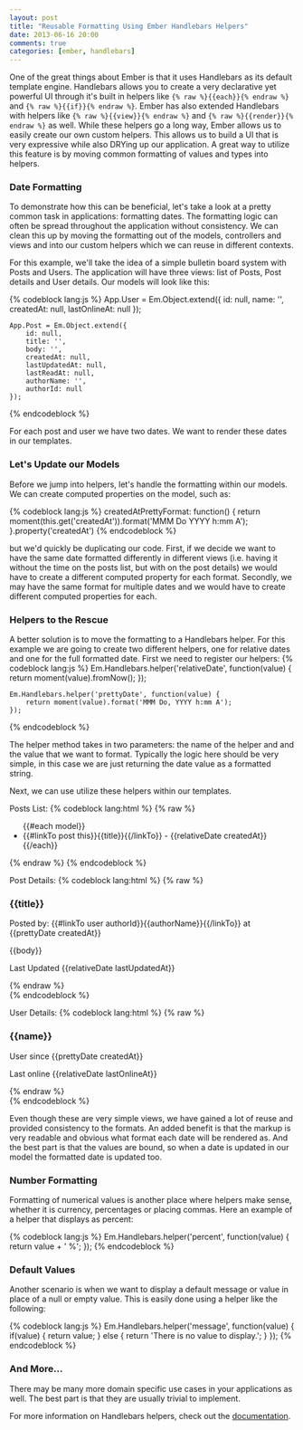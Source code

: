 ```yaml
---
layout: post
title: "Reusable Formatting Using Ember Handlebars Helpers"
date: 2013-06-16 20:00
comments: true
categories: [ember, handlebars]
---
```


One of the great things about Ember is that it uses Handlebars as its default template engine.  Handlebars allows you to create a very declarative yet powerful UI through it's built in helpers like `{% raw %}{{each}}{% endraw %}` and `{% raw %}{{if}}{% endraw %}`.  Ember has also extended Handlebars with helpers like `{% raw %}{{view}}{% endraw %}` and `{% raw %}{{render}}{% endraw %}` as well.  While these helpers go a long way, Ember allows us to easily create our own custom helpers.  This allows us to build a UI that is very expressive while also DRYing up our application.  A great way to utilize this feature is by moving common formatting of values and types into helpers.

### Date Formatting

To demonstrate how this can be beneficial, let's take a look at a pretty common task in applications: formatting dates.  The formatting logic can often be spread throughout the application without consistency.  We can clean this up by moving the formatting out of the models, controllers and views and into our custom helpers which we can reuse in different contexts.

For this example, we'll take the idea of a simple bulletin board system with Posts and Users.  The application will have three views: list of Posts, Post details and User details.  Our models will look like this:

{% codeblock lang:js %}
    App.User = Em.Object.extend({
        id: null,
        name: '',
        createdAt: null,
        lastOnlineAt: null
    });
    
    App.Post = Em.Object.extend({
        id: null,
        title: '',
        body: '',
        createdAt: null,
        lastUpdatedAt: null,
        lastReadAt: null,
        authorName: '',
        authorId: null
    });
{% endcodeblock %}

For each post and user we have two dates.  We want to render these dates in our templates.

### Let's Update our Models

Before we jump into helpers, let's handle the formatting within our models.  We can create computed properties on the model, such as:

{% codeblock lang:js %}
	createdAtPrettyFormat: function() {
        return moment(this.get('createdAt')).format('MMM Do YYYY h:mm A');
    }.property('createdAt')
{% endcodeblock %}

but we'd quickly be duplicating our code.  First, if we decide we want to have the same date formatted differently in different views (i.e. having it without the time on the posts list, but with on the post details) we would have to create a different computed property for each format.  Secondly, we may have the same format for multiple dates and we would have to create different computed properties for each.

### Helpers to the Rescue

A better solution is to move the formatting to a Handlebars helper.  For this example we are going to create two different helpers, one for relative dates and one for the full formatted date.  First we need to register our helpers:
{% codeblock lang:js %}
    Em.Handlebars.helper('relativeDate', function(value) {
        return moment(value).fromNow();
    });

    Em.Handlebars.helper('prettyDate', function(value) {
        return moment(value).format('MMM Do, YYYY h:mm A');
    });
{% endcodeblock %}

The helper method takes in two parameters: the name of the helper and and the value that we want to format.  Typically the logic here should be very simple, in this case we are just returning the date value as a formatted string.

Next, we can use utilize these helpers within our templates.

Posts List:
{% codeblock lang:html %}
{% raw %}
	<ul>
	{{#each model}}
	    <li>{{#linkTo post this}}{{title}}{{/linkTo}} - {{relativeDate createdAt}}</li>
	{{/each}}
	</ul>
{% endraw %}
{% endcodeblock %}

Post Details:
{% codeblock lang:html %}
{% raw %}
	<h3>{{title}}</h3>
	<p>Posted by: {{#linkTo user authorId}}{{authorName}}{{/linkTo}} at {{prettyDate createdAt}}</p>
	<p>{{body}}</p>
	<p>Last Updated {{relativeDate lastUpdatedAt}}</p>
{% endraw %}	
{% endcodeblock %}

User Details:
{% codeblock lang:html %}
{% raw %}
	<h3>{{name}}</h3>
	<p>User since {{prettyDate createdAt}}</p>
	<p>Last online {{relativeDate lastOnlineAt}}</p>
{% endraw %}	
{% endcodeblock %}

Even though these are very simple views, we have gained a lot of reuse and provided consistency to the formats.  An added benefit is that the markup is very readable and obvious what format each date will be rendered as.  And the best part is that the values are bound, so when a date is updated in our model the formatted date is updated too.

### Number Formatting
Formatting of numerical values is another place where helpers make sense, whether it is currency, percentages or placing commas. Here an example of a helper that displays as percent:

{% codeblock lang:js %}
    Em.Handlebars.helper('percent', function(value) {
        return value + ' %';
    });
{% endcodeblock %}

### Default Values
Another scenario is when we want to display a default message or value in place of a null or empty value.  This is easily done using a helper like the following:

{% codeblock lang:js %}
    Em.Handlebars.helper('message', function(value) {
        if(value) {
            return value;
        } else {
            return 'There is no value to display.';
        }
    });
{% endcodeblock %}

### And More...

There may be many more domain specific use cases in your applications as well.  The best part is that they are usually trivial to implement.

For more information on Handlebars helpers, check out the [documentation](http://emberjs.com/guides/templates/writing-helpers/).